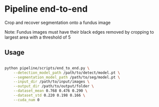 # Pipeline end-to-end

Crop and recover segmentation onto a fundus image

Note: Fundus images must have their black edges removed by cropping to largest area with a threshold of 5

## Usage

```bash

python pipeline/scripts/end_to_end.py \
    --detection_model_path /path/to/detect/model.pt \
    --segmentation_model_path /path/to/seg/model.pt \
    --input_dir /path/to/input/images \
    --output_dir /path/to/output/folder \
    --dataset_mean 0.768 0.476 0.290 \
    --dataset_std 0.220 0.198 0.166 \
    --cuda_num 0

```